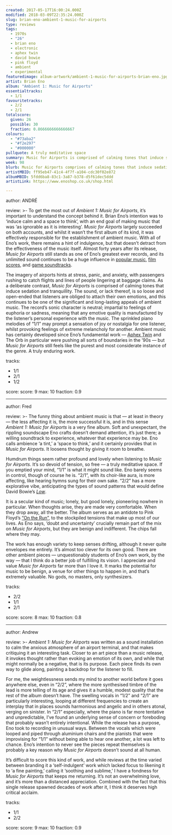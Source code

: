 ```yaml
---
created: 2017-05-17T16:00:24.000Z
modified: 2018-03-09T22:35:24.000Z
slug: brian-eno-ambient-1-music-for-airports
type: reviews
tags:
  - 1970s
  - "26"
  - brian eno
  - electronic
  - aphex twin
  - david bowie
  - pink floyd
  - ambient
  - experimental 
featuredimage: album-artwork/ambient-1-music-for-airports-brian-eno.jpg
artist: Brian Eno
album: "Ambient 1: Music for Airports"
essentialtracks:
  - 1/1
favouritetracks:
  - 2/2
  - 2/1
totalscore:
  given: 26
  possible: 30
  fraction: 0.8666666666666667
colours:
  - "#73aba2"
  - "#f2e297"
  - "#000000"
pullquote: A truly meditative space
summary: Music for Airports is comprised of calming tones that induce sedation and tranquillity. The sound, or lack thereof, is so loose and open-ended that listeners are obliged to attach their own emotions.
week: 98
blurb: Music for Airports comprises of calming tones that induce sedation and tranquillity. Listeners are invited to float among soft, fluffy ambient clouds.
artistMBID: ff95eb47-41c4-4f7f-a104-cdc30f02e872
albumMBID: 5fdd6ba8-83c1-3a87-b378-d5f61dec5ddd
artistLink: https://www.enoshop.co.uk/shop.html

---
```

author: ANDRÉ

review: >-
  To get the most out of *Ambient 1: Music for Airports*, it’s important to understand the concept behind it. Brian Eno’s intention was to ‘induce calm and a space to think’, with an end goal of making music that was ‘as ignorable as it is interesting’. *Music for Airports* largely succeeded on both accounts, and whilst it wasn’t the first album of its kind, it was effectively responsible for the establishment of ambient music. With all of Eno’s work, there remains a hint of indulgence, but that doesn’t detract from the effectiveness of the music itself. Almost forty years after its release, *Music for Airports* still stands as one of Eno’s greatest ever records, and its unlimited sound continues to be a huge influence in [popular music](https://www.youtube.com/watch?v=D0JvrQ1MrU8&t=17s), [film scores](https://www.youtube.com/watch?v=gHxi-HSgNPc), and [game soundtracks](https://www.youtube.com/watch?v=laZusNy8QiY).

  The imagery of airports hints at stress, panic, and anxiety, with passengers rushing to catch flights and lines of people lingering at baggage claims. As a deliberate contrast, *Music for Airports* is comprised of calming tones that induce sedation and tranquillity. The sound, or lack thereof, is so loose and open-ended that listeners are obliged to attach their own emotions, and this continues to be one of the significant and long-lasting appeals of ambient music. The record’s sonic character is neutral; impartial to feelings of euphoria or sadness, meaning that any emotive quality is manufactured by the listener’s personal experience with the music. The sprinkled piano melodies of “1/1” may prompt a sensation of joy or nostalgia for one listener, whilst provoking feelings of extreme melancholy for another. Ambient music has certainly developed since Eno’s fundamental work — [Aphex Twin](/reviews/aphex-twin-richard-d-james-album/) and The Orb in particular were pushing all sorts of boundaries in the ’90s — but *Music for Airports* still feels like the purest and most considerate instance of the genre. A truly enduring work.

tracks:
  - 1/1
  - ­2/1
  - ­1/2

score:
  score: 9
  max: 10
  fraction: 0.9

---
author: Fred

review: >-
  The funny thing about ambient music is that — at least in theory — the less affecting it is, the more successful it is, and in this sense *Ambient 1: Music for Airports* is a very fine album. Soft and unexpectant, the rippling soundscape Eno crafts doesn’t demand attention, it’s just there; a willing soundtrack to experience, whatever that experience may be. Eno calls ambience ‘a tint,’ a ‘space to think,’ and it certainly provides that in *Music for Airports*. It loosens thought by giving it room to breathe. 
  
  Humdrum things seem rather profound and lovely when listening to *Music for Airports*. It’s so devoid of tension, so free — a truly meditative space. If you emptied your mind, “1/1” is what it might sound like. Eno barely seems in control, though of course he is. “2/1”, with its choir-like aura, is more affecting, like hearing hymns sung for their own sake. “2/2” has a more explorative vibe, anticipating the types of sound patterns that would define David Bowie’s [*Low*](/reviews/david-bowie-low/).

  It is a secular kind of music; lonely, but good lonely, pioneering nowhere in particular. When thoughts arise, they are made very comfortable. When they drop away, all the better. The album serves as an antidote to Pink Floyd’s [“On the Run”](https://www.youtube.com/watch?v=VouHPeO4Gls), to the stockpiled tensions that make up most of our lives. As Eno says, ‘doubt and uncertainty’ crucially remain part of the mix on *Music for Airports*, but they are benign and indifferent. The chips fall where they may. 
  
  The work has enough variety to keep senses drifting, although it never quite envelopes me entirely. It’s almost too clever for its own good. There are other ambient pieces — unquestionably students of Eno’s own work, by the way — that I think do a better job of fulfilling its vision. I appreciate and value *Music for Airports* far more than I love it. It marks the potential for music to be benign, a venue for other things to happen in, and that’s extremely valuable. No gods, no masters, only synthesizers.

tracks:
  - 2/2
  - ­1/1
  - ­2/1

score:
  score: 8
  max: 10
  fraction: 0.8

---
author: Andrew

review: >-
  *Ambient 1: Music for Airports* was written as a sound installation to calm the anxious atmosphere of an airport terminal, and that makes critiquing it an interesting task. Closer to an art piece than a music release, it invokes thought rather than evoking an emotion of its own, and while that might normally be a negative, that is its purpose. Each piece finds its own way to glide along, painting a backdrop for the listener to fill. 
  
  For me, the weightlessness sends my mind to another world before it goes anywhere else, even in “2/2”, where the more synthesised timbre of the lead is more telling of its age and gives it a humble, modest quality that the rest of the album doesn’t have. The swelling vocals in “1/2” and “2/1” are particularly interesting, looping at different frequencies to create an interplay that in places sounds harmonious and angelic and in others atonal, verging on sinister. In “2/1” especially, where the piano is far more tentative and unpredictable, I’ve found an underlying sense of concern or foreboding that probably wasn’t entirely intentional. While the release has a purpose, Eno took to recording in unusual ways. Between the vocals which were looped and piped through aluminium chairs and the pianists that were improvising for “1/1” without being able to hear one another, a lot was left to chance. Eno’s intention to never see the pieces repeat themselves is probably a key reason why *Music for Airports* doesn’t sound at all human.

  It’s difficult to score this kind of work, and while reviews at the time varied between branding it a ‘self-indulgent’ work which lacked focus to likening it to ‘a fine painting,’ calling it ‘soothing and sublime,’ I have a fondness for *Music for Airports* that keeps me returning. It’s not an overwhelming love, and it’s more than a distanced appreciation. Combined with the fact that this single release spawned decades of work after it, I think it deserves high critical acclaim.

tracks:
  - 1/1
  - ­2/2
  
score:
  score: 9
  max: 10
  fraction: 0.9

